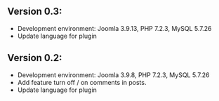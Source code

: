 ## Version 0.3:
- Development environment: Joomla 3.9.13, PHP 7.2.3, MySQL 5.7.26
- Update language for plugin

## Version 0.2:
- Development environment: Joomla 3.9.8, PHP 7.2.3, MySQL 5.7.26
- Add feature turn off / on comments in posts.
- Update language for plugin